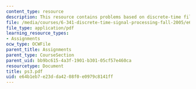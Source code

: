 ```yaml
---
content_type: resource
description: This resource contains problems based on discrete-time filter and autocorrelation.
file: /media/courses/6-341-discrete-time-signal-processing-fall-2005/e64b1eb7e23dda4208f0e0979c8141ff_ps3.pdf
file_type: application/pdf
learning_resource_types:
- Assignments
ocw_type: OCWFile
parent_title: Assignments
parent_type: CourseSection
parent_uid: bb9bc615-4a3f-1901-b301-05cf57e460ca
resourcetype: Document
title: ps3.pdf
uid: e64b1eb7-e23d-da42-08f0-e0979c8141ff
---
```

